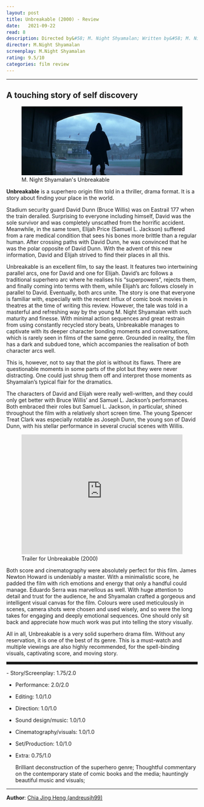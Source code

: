 ```yaml
---
layout: post
title: Unbreakable (2000) - Review
date:   2021-09-22
read: 8
description: Directed by&#58; M. Night Shyamalan; Written by&#58; M. Night Shyamalan 
director: M.Night Shyamalan
screenplay: M.Night Shyamalan
rating: 9.5/10
categories: film review
---
```


---

## A touching story of self discovery

<figure class="film">
  <img src="/assets/images/posts/4_R_Unbreakable/post.jpg" alt="Unbreakable movie still">
  <figcaption><i class="fa-solid fa-film"></i> M. Night Shyamalan's Unbreakable </figcaption>
</figure>

**Unbreakable** is a superhero origin film told in a thriller, drama format. It is a story about finding your place in the world. 

Stadium security guard David Dunn (Bruce Willis) was on Eastrail 177 when the train derailed. Surprising to everyone including himself, David was the sole survivor and was completely unscathed from the horrific accident. Meanwhile, in the same town, Elijah Price (Samuel L. Jackson) suffered from a rare medical condition that sees his bones more brittle than a regular human. After crossing paths with David Dunn, he was convinced that he was the polar opposite of David Dunn. With the advent of this new information, David and Elijah strived to find their places in all this. 

Unbreakable is an excellent film, to say the least. It features two intertwining parallel arcs, one for David and one for Elijah. David’s arc follows a traditional superhero arc where he realises his “superpowers”, rejects them, and finally coming into terms with them, while Elijah’s arc follows closely in parallel to David. Eventually, both arcs unite. The story is one that everyone is familiar with, especially with the recent influx of comic book movies in theatres at the time of writing this review. However, the tale was told in a masterful and refreshing way by the young M. Night Shyamalan with such maturity and finesse. With minimal action sequences and great restrain from using constantly recycled story beats, Unbreakable manages to captivate with its deeper character bonding moments and conversations, which is rarely seen in films of the same genre. Grounded in reality, the film has a dark and subdued tone, which accompanies the realisation of both character arcs well. 

This is, however, not to say that the plot is without its flaws. There are questionable moments in some parts of the plot but they were never distracting. One could just shrug them off and interpret those moments as Shyamalan’s typical flair for the dramatics. 

The characters of David and Elijah were really well-written, and they could only get better with Bruce Willis’ and Samuel L. Jackson’s performances. Both embraced their roles but Samuel L. Jackson, in particular, shined throughout the film with a relatively short screen time. The young Spencer Treat Clark was especially notable as Joseph Dunn, the young son of David Dunn, with his stellar performance in several crucial scenes with Willis. 

<figure>
  <iframe width="100%" height="315" src="https://www.youtube.com/embed/fNeCB2ALNoA?controls=0" title="YouTube video player" frameborder="0" allow="accelerometer; autoplay; clipboard-write; encrypted-media; gyroscope; picture-in-picture; web-share" allowfullscreen></iframe>
  <figcaption><i class="fa-brands fa-youtube"></i> Trailer for Unbreakable (2000)</figcaption>
</figure>

Both score and cinematography were absolutely perfect for this film. James Newton Howard is undeniably a master. With a minimalistic score, he padded the film with rich emotions and energy that only a handful could manage. Eduardo Serra was marvellous as well. With huge attention to detail and trust for the audience, he and Shyamalan crafted a gorgeous and intelligent visual canvas for the film. Colours were used meticulously in scenes, camera shots were chosen and used wisely, and so were the long takes for engaging and deeply emotional sequences. One should only sit back and appreciate how much work was put into telling the story visually. 

All in all, Unbreakable is a very solid superhero drama film. Without any reservation, it is one of the best of its genre. This is a must-watch and multiple viewings are also highly recommended, for the spell-binding visuals, captivating score, and moving story.

<hr style="border-style: dashed">
- Story/Screenplay: 1.75/2.0

- Performance: 2.0/2.0

- Editing: 1.0/1.0

- Direction: 1.0/1.0

- Sound design/music: 1.0/1.0

- Cinematography/visuals: 1.0/1.0

- Set/Production: 1.0/1.0

- Extra: 0.75/1.0
  
  Brilliant deconstruction of the superhero genre; Thoughtful commentary on the contemporary state of comic books and the media; hauntingly beautiful music and visuals; 

---

**Author**: <a href="https://github.com/andreusjh99" target="_blank">Chia Jing Heng (andreusjh99)</a>